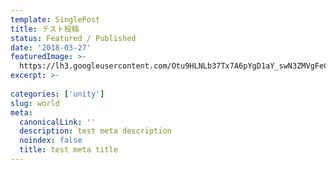 ```yaml
---
template: SinglePost
title: テスト投稿
status: Featured / Published
date: '2018-03-27'
featuredImage: >-
  https://lh3.googleusercontent.com/Otu9HLNLb37Tx7A6pYgD1aY_swN3ZMVgFeChdG_f0FfpWq9BHS5x6qzkuYzKxqVHGIdYioYxWSVFtfdn_CY_wnCQt0YW9cLNuJZB_OenQm9H09j27BW1zc3lRXCz8s2B95tbR7wO=
excerpt: >-
  
categories: ['unity']
slug: world
meta:
  canonicalLink: ''
  description: test meta description
  noindex: false
  title: test meta title
---
```

